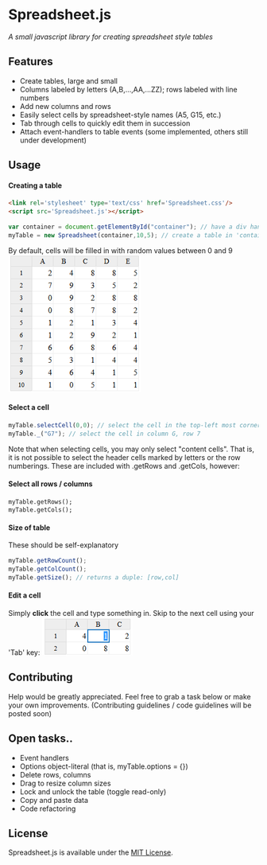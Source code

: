 # Spreadsheet.js
_A small javascript library for creating spreadsheet style tables_


## Features
 * Create tables, large and small
 * Columns labeled by letters (A,B,...,AA,...ZZ); rows labeled with line numbers
 * Add new columns and rows
 * Easily select cells by spreadsheet-style names (A5, G15, etc.)
 * Tab through cells to quickly edit them in succession
 * Attach event-handlers to table events (some implemented, others still under development)


## Usage
#### Creating a table
```html
<link rel='stylesheet' type='text/css' href='Spreadsheet.css'/>
<script src='Spreadsheet.js'></script>
```
```javascript
var container = document.getElementById("container"); // have a div handy to hold the table
myTable = new Spreadsheet(container,10,5); // create a table in 'container' with 10 rows, 5 columns
```
By default, cells will be filled in with random values between 0 and 9
![](https://github.com/ChiefOfGxBxL/Spreadsheet.js/blob/master/screenshots/Spreadsheet_Basic.png)

#### Select a cell
```javascript
myTable.selectCell(0,0); // select the cell in the top-left most corner
myTable._("G7"); // select the cell in column G, row 7
```
Note that when selecting cells, you may only select "content cells". That is, it is not possible to select the header cells marked by letters or the row numberings. These are included with .getRows and .getCols, however:

#### Select all rows / columns
```
myTable.getRows();
myTable.getCols();
```

#### Size of table
These should be self-explanatory
```javascript
myTable.getRowCount();
myTable.getColCount();
myTable.getSize(); // returns a duple: [row,col]
```

#### Edit a cell
Simply __click__ the cell and type something in.
Skip to the next cell using your 'Tab' key:
![](https://github.com/ChiefOfGxBxL/Spreadsheet.js/blob/master/screenshots/Spreadsheet_Tab.png)

## Contributing
Help would be greatly appreciated. Feel free to grab a task below or make your own improvements.
(Contributing guidelines / code guidelines will be posted soon)


## Open tasks..
 * Event handlers
 * Options object-literal (that is, myTable.options = {})
 * Delete rows, columns
 * Drag to resize column sizes
 * Lock and unlock the table (toggle read-only)
 * Copy and paste data
 * Code refactoring


## License
Spreadsheet.js is available under the [MIT License](http://opensource.org/licenses/MIT).
